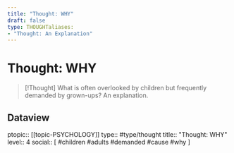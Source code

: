 ```yaml
---
title: "Thought: WHY"
draft: false
type: THOUGHTaliases:
- "Thought: An Explanation"
---
```

# Thought: WHY
> [!Thought]
> What is often overlooked by children but frequently demanded by grown-ups?
> An explanation.

## Dataview
ptopic:: [[topic-PSYCHOLOGY]]
type:: #type/thought
title:: "Thought: WHY"
level:: 4
social:: [ #children #adults #demanded #cause #why ]
